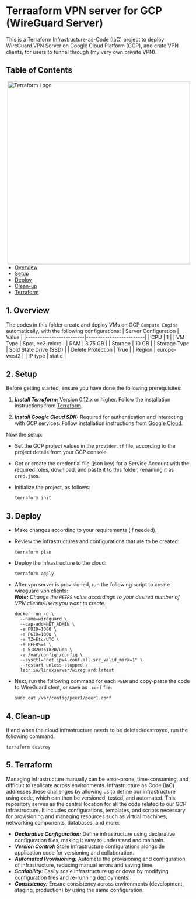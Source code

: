 # Terraaform VPN server for GCP (WireGuard Server)
This is a Terraform Infrastructure-as-Code (IaC) project to deploy WireGuard VPN Server on Google Cloud Platform (GCP), and crate VPN clients, for users to tunnel through (my very own private VPN).

## Table of Contents
<img src="https://github.com/user-attachments/assets/20962071-ddff-46b3-b1c8-7627c8423f17"  width="500" align="right" margin_left="200" title="Terraform" alt="Terraform Logo" >

- [Overview](#overview)
- [Setup](#setup)
- [Deploy](#deploy)
- [Clean-up](#clean-up)
- [Terraform](#terraform)

## 1. Overview
The codes in this folder create and deploy VMs on GCP ``Compute Engine`` automatically, with the following configurations:
| Server Configuration    |           Value         |
|-------------------------|-------------------------|
|      CPU                |             1           |
|    VM Type              |       Spot, ec2-micro   |
|      RAM                |         3.75 GB         |
|    Storage              |         10 GB           |
|  Storage Type           | Sold State Drive (SSD)  |
|    Delete Protection    |         True            |
|    Region               |      europe-west2       |
|    IP type              |      static             |

## 2. Setup
Before getting started, ensure you have done the following prerequisites:

1. ***Install Terraform:*** Version 0.12.x or higher. Follow the installation instructions from [Terraform](https://developer.hashicorp.com/terraform/install?product_intent=terraform).

2. ***Install Google Cloud SDK:*** Required for authentication and interacting with GCP services. Follow installation instructions from [Google Cloud](https://cloud.google.com/sdk/docs/install-sdk).

Now the setup:  
- Set the GCP project values in the ``provider.tf`` file, according to the project details from your GCP console.

- Get or create the credential file (json key) for a Service Account with the required roles, download, and paste it to this folder, renaming it as ``cred.json``.

- Initialize the project, as follows:
    ```
    terraform init
    ```
## 3. Deploy
- Make changes according to your requirements (if needed).

- Review the infrastructures and configurations that are to be created:
    ```
    terraform plan
    ```
- Deploy the infrastructure to the cloud:
    ```
    terraform apply
    ```
- After vpn server is provisioned, run the following script to create wireguard vpn clients: \
  ***Note:** Change the ```PEERS``` value accordingn to your desired number of VPN clients/users you want to create.*
    ```
    docker run -d \
      --name=wireguard \
      --cap-add=NET_ADMIN \
      -e PUID=1000 \
      -e PGID=1000 \
      -e TZ=Etc/UTC \
      -e PEERS=1 \
      -p 51820:51820/udp \
      -v /var/config:/config \
      --sysctl="net.ipv4.conf.all.src_valid_mark=1" \
      --restart unless-stopped \
      lscr.io/linuxserver/wireguard:latest
    ```
- Next, run the following command for each ``PEER`` and copy-paste the code to WireGuard clent, or save as ``.conf`` file:
    ```
    sudo cat /var/config/peer1/peer1.conf
    ```

## 4. Clean-up
If and when the cloud infrastructure needs to be deleted/destroyed, run the following command:
```
terraform destroy
```

## 5. Terraform
Managing infrastructure manually can be error-prone, time-consuming, and difficult to replicate across environments. Infrastructure as Code (IaC) addresses these challenges by allowing us to define our infrastructure using code, which can then be versioned, tested, and automated. This repository serves as the central location for all the code related to our GCP infrastructure. It includes configurations, templates, and scripts necessary for provisioning and managing resources such as virtual machines, networking components, databases, and more:   
- ***Declarative Configuration:*** Define infrastructure using declarative configuration files, making it easy to understand and maintain.
- ***Version Control:*** Store infrastructure configurations alongside application code for versioning and collaboration.
- ***Automated Provisioning:*** Automate the provisioning and configuration of infrastructure, reducing manual errors and saving time.
- ***Scalability:*** Easily scale infrastructure up or down by modifying configuration files and re-running deployments.
- ***Consistency:*** Ensure consistency across environments (development, staging, production) by using the same configuration.
